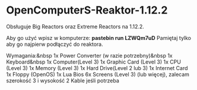 # OpenComputerS-Reaktor-1.12.2
Obsługuje Big Reactors oraz Extreme Reactors na 1.12.2.

Aby go użyć wpisz w komputerze: **pastebin run LZWQm7uD**
Pamiętaj tylko aby go najpierw podłączyć do reaktora.


Wymagania:&nbsp
1x Power Converter (w razie potrzebny)&nbsp
1x Keyboard&nbsp
1x Computer(Level 3)
1x Graphic Card (Level 3)
1x CPU (Level 3)
1x Memory (Level 3)
1x Hard Drive(Level 2 lub 3)
1x Internet Card
1x Floppy (OpenOS)
1x Lua Bios
6x Screens (Level 3) (lub więcej), zalecam szerokość 3 i wysokość 2
Kable jeśli potrzeba
